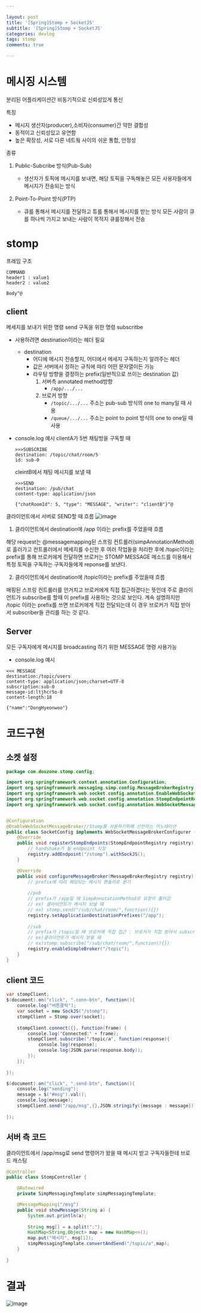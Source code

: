 ```yaml
---

layout: post
title: '[Spring]Stomp + SocketJS'
subtitle: '[Spring]Stomp + SocketJS'
categories: devlog
tags: stomp
comments: true

---
```


# 메시징 시스템
분리된 어플리케이션간 비동기적으로 신뢰성있게 통신

특징
- 메시지 생산자(producer),소비자(consumer)간 약한 결합성
- 동적이고 신뢰성있고 유연함
- 높은 확장성, 서로 다른 네트웤 사이의 쉬운 통합, 안정성

종류
1. Public-Subcribe 방식(Pub-Sub)  
    - 생산자가 토픽에 메시지를 보내면, 해당 토픽을 구독해놓은 모든 사용자들에게 메시지가 전송되는 방식

2. Point-To-Point 방식(PTP)
    - 큐를 통해서 메시지를 전달하고 튜를 통해서 메시지를 받는 방식
    모든 사람이 큐를 하나씩 가지고 보내는 사람이 목적지 큐를정해서 전송

# stomp


프레임 구조
```
COMMAND
header1 : value1
header2 : value2

Body^@
```

## client

메세지를 보내기 위한 명령
send
구독을 위한 명령
subscritbe

- 사용하려면 destination이라는 헤더 필요  
    - destination   
        - 어디에 메시지 전송할지, 어디에서 메세지 구독하는지 알려주는 헤더
        - 값은 서버에서 정하는 규칙에 따라 어떤 문자열이든 가능
        - 라우팅 방향을 결정하는 prefix(일반적으로 쓰이는 destination 값)
            1. 서버측 annotated method방향
                - `/app/.../...`
            2. 브로커 방향
                - `/topic/.../...` 주소는 pub-sub 방식의 one to many일 때 사용  
                - `/queue/.../...` 주소는 point to point 방식의 one to one일 때 사용

- console.log 예시
    clientA가 5번 채팅방을 구독할 때
    ```
    >>>SUBSCRIBE
    destination: /topic/chat/room/5
    id: sub-0

    ```
    cleintB에서 채팅 메시지를 보낼 때
    ```
    >>>SEND
    destination: /pub/chat
    content-type: application/json

    {"chatRoomId": 5, "type": "MESSAGE", "writer": "clientB"}^@
    ```

클라이언트에서 서버로 SEND할 때 흐름
![image](https://user-images.githubusercontent.com/60701130/155841215-9a902eaa-ae5d-4389-a783-28493f22cc4d.png)

 
1.  클라이언트에서 destination에 /app 이라는 prefix를 주었을때 흐름

해당 request는 @messagemapping된 스프링 컨트롤러(simpAnnotationMethod)로 흘러가고 컨트롤러에서 메세지를 수신한 후 여러 작업들을 처리한 후에 /topic이라는 prefix를 통해 브로커에게 전달하면 브로커는  STOMP MESSAGE 메소드를 이용해서 특정 토픽을 구독하는 구독자들에게 reponse를 보낸다.

 

2.  클라이언트에서 destination에 /topic이라는 prefix를 주었을때 흐름

 

매핑된 스프링 컨트롤러를 안거치고 브로커에게 직접 접근하겠다는 뜻인데 주로 클라이언트가 subscribe를 할때 이 prefix를 사용하는 것으로 보인다. 계속 설명하지만  /topic 이라는 prefix를 쓰면 브로커에게 직접 전달되는데 이 경우 브로커가 직접 받아서 subscriber들 관리를 하는 것 같다.

## Server

모든 구독자에게 메시지를 broadcasting 하기 위한 MESSAGE 명령 사용가능
- console.log 예시
```
<<< MESSAGE
destination:/topic/users
content-type: application/json;charset=UTF-8
subscription:sub-0
message-id:ltjhcr5o-0
content-length:18

{"name":"DongHyeonwoo"}
```



# 코드구현

## 소켓 설정

``` java
package com.douzone.stomp.config;

import org.springframework.context.annotation.Configuration;
import org.springframework.messaging.simp.config.MessageBrokerRegistry;
import org.springframework.web.socket.config.annotation.EnableWebSocketMessageBroker;
import org.springframework.web.socket.config.annotation.StompEndpointRegistry;
import org.springframework.web.socket.config.annotation.WebSocketMessageBrokerConfigurer;


@Configuration
@EnableWebSocketMessageBroker//Stomp를 사용하기위해 선언하는 어노테이션
public class SocketConfig implements WebSocketMessageBrokerConfigurer {
	@Override
    public void registerStompEndpoints(StompEndpointRegistry registry) {
        // handshake가 될 endpoint 지정
		registry.addEndpoint("/stomp").withSockJS();
    }

    @Override
    public void configureMessageBroker(MessageBrokerRegistry registry) {
        // prefix에 따라 해당되는 메시지 핸들러로 분기
    	
    	//pub
    	// prefix가 /app일 때 SimpAnnotationMethod로 요청이 흘러감
    	// ex) 클라이언트가 메시지 보낼 때
    	// ex) stomp.send("/sub/chat/room/",function(){})
    	registry.setApplicationDestinationPrefixes("/app");
 
    	//sub
    	// prefix가 /topic일 때 브로커에 직접 접근 : 브로커가 직접 받아서 subscriber들을 관리
    	// ex)클라이언트가 메시지 받을 때				
    	// ex)stomp.subscribe("/sub/chat/room/",function(){})
        registry.enableSimpleBroker("/topic");
    }
}

```




## client 코드
``` java
var stompClient;
$(document).on("click", ".conn-btn", function(){
	console.log("버튼클릭");
	var socket = new SockJS("/stomp");
	stompClient = Stomp.over(socket);
	
	stompClient.connect({}, function(frame) {
		console.log('Connected:' + frame);
		stompClient.subscribe('/topic/a', function(response){
			console.log(response);
			console.log(JSON.parse(response.body));
		});
	});
	
});

$(document).on("click", ".send-btn", function(){
	console.log("sending");
	message = $("#msg").val();
	console.log(message);
	stompClient.send("/app/msg",{},JSON.stringify({message : message}));
		
});
```

## 서버 측 코드

클라이언트에서 /app/msg로 send 명령어가 왔을 때 메시지 받고
구독자들한테 브로드 캐스팅

```java
@Controller
public class StompController {

	@Autowired
	private SimpMessagingTemplate simpMessagingTemplate;

	@MessageMapping("/msg")
	public void showMessage(String a) {
		System.out.println(a);
		
		String msg[] = a.split(":");
		HashMap<String,Object> map = new HashMap<>();
		map.put("메시지", msg[1]);
		simpMessagingTemplate.convertAndSend("/topic/a",map);
	}
	
}
```

# 결과

![image](https://user-images.githubusercontent.com/60701130/156189968-7d253480-75d1-4c35-bbe2-385ea396adb0.png)
